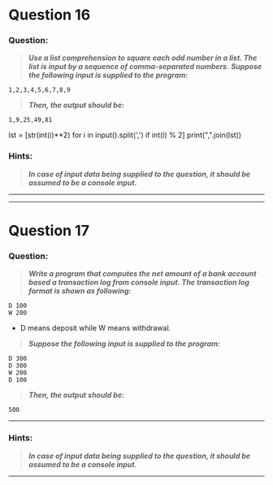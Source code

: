 # Question 16

### **Question:**

>***Use a list comprehension to square each odd number in a list. The list is input by a sequence of comma-separated numbers.***
>***Suppose the following input is supplied to the program:***

```
1,2,3,4,5,6,7,8,9
```

>***Then, the output should be:***

```
1,9,25,49,81
```

lst = [str(int(i)**2) for i in input().split(',') if int(i) % 2]
print(",".join(lst))

### Hints:
>***In case of input data being supplied to the question, it should be assumed to be a console input.***

-------------------

------------------------

# Question 17

### **Question:**

>***Write a program that computes the net amount of a bank account based a transaction log from console input. The transaction log format is shown as following:***
```
D 100
W 200
```
* D means deposit while W means withdrawal.

>***Suppose the following input is supplied to the program:***
```
D 300
D 300
W 200
D 100
```
>***Then, the output should be:***
```
500
```
----------------------

### Hints:
>***In case of input data being supplied to the question, it should be assumed to be a console input.***

-------------------

